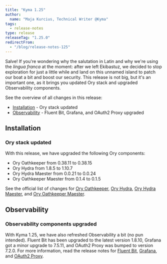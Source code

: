 ```yaml
---
title: "Kyma 1.25"
author:
  name: "Maja Kurcius, Technical Writer @Kyma"
tags:
  - release-notes
type: release
releaseTag: "1.25.0"
redirectFrom:
  - "/blog/release-notes-125"
---
```


Salve!
If you're wondering why the salutation in Latin and why we're using the _lingua franca_ at the moment:
after we left Ekibastuz, we decided to stop exploration for just a little while and land on this unnamed island to patch our boat a bit and boost our security. This release is not big, but it's an important one, as it brings you updated Ory stack and upgraded Observability components.

<!-- overview -->

See the overview of all changes in this release:

- [Installation](#installation) - Ory stack updated
- [Observability](#observability) - Fluent Bit, Grafana, and OAuth2 Proxy upgraded 

## Installation

### Ory stack updated

With this release, we have upgraded the following Ory components:

- Ory Oathkeeper from 0.38.11 to 0.38.15
- Ory Hydra from 1.8.5 to 1.10.7
- Ory Hydra Maester from 0.0.21 to 0.0.24
- Ory Oathkeeper Maester from 0.1.4 to 0.1.5

See the official list of changes for [Ory Oathkeeper](https://github.com/ory/oathkeeper/releases/tag/v0.38.15-beta.1), [Ory Hydra](https://github.com/ory/hydra/releases/tag/v1.10.7), [Ory Hydra Maester](https://github.com/ory/hydra-maester/releases/tag/v0.0.24), and [Ory Oathkeeper Maester](https://github.com/ory/oathkeeper-maester/releases/tag/v0.1.5). 

## Observability

### Observability components upgraded

With Kyma 1.25, we have also refreshed Observability a bit (no pun intended). Fluent Bit has been upgraded to the latest version 1.8.10, Grafana got a minor upgrade to 7.5.11, and OAuth2 Proxy was bumped to version 7.2.0.
For more information, read the release notes for [Fluent Bit](https://fluentbit.io/announcements/v1.8.10/), [Grafana](https://grafana.com/docs/grafana/v7.5/whatsnew/whats-new-in-v7-5/), and [OAuth2 Proxy](https://github.com/oauth2-proxy/oauth2-proxy/releases/tag/v7.2.0).